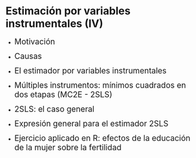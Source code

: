 # Estimación por variables instrumentales (IV)
- <span style="font-size:150%">Motivación</span> <br>

- <span style="font-size:150%"> Causas</span> <br>

- <span style="font-size:150%"> El estimador por variables instrumentales</span> <br>

- <span style="font-size:150%"> Múltiples instrumentos: mínimos cuadrados en dos etapas (MC2E - 2SLS)</span> <br>

- <span style="font-size:150%"> 2SLS: el caso general</span> <br>

- <span style="font-size:150%"> Expresión general para el estimador 2SLS</span> <br>

- <span style="font-size:150%"> Ejercicio aplicado en R: efectos de la educación de la mujer sobre la fertilidad</span>
